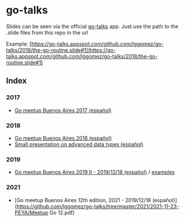 # go-talks

Slides can be seen via the official [go-talks](https://go-talks.appspot.com) app. Just use the path to the .slide files from this repo in the url

Example: [https://go-talks.appspot.com/github.com/lggomez/go-talks/2018/the-go-routine.slide#1](https://go-talks.appspot.com/github.com/lggomez/go-talks/2018/the-go-routine.slide#1)

## Index

### 2017
* [Go meetup Buenos Aires 2017 (español)](https://go-talks.appspot.com/github.com/lggomez/go-talks/2017/go-dep.slide#1)
### 2018
* [Go meetup Buenos Aires 2018 (español)](https://go-talks.appspot.com/github.com/lggomez/go-talks/2018/the-go-routine.slide#1)
* [Small presentation on advanced data types (español)](https://go-talks.appspot.com/github.com/lggomez/go-talks/2018_misc/adv_data_types/8.slide#1)
### 2019
* [Go meetup Buenos Aires 2019 II - 2019/12/18 (español)](https://go-talks.appspot.com/github.com/lggomez/go-talks/2019/12-18-MELI/gophers-attack.slide#1) / [examples](https://github.com/lggomez/go-talks/tree/master/2019/12-18-MELI/example)
### 2021
* [Go meetup Buenos Aires 12th edition, 2021 - 2019/12/18 (español)](https://github.com/lggomez/go-talks/tree/master/2021/2021-11-23-PEYA/Meetup Go 12.pdf)